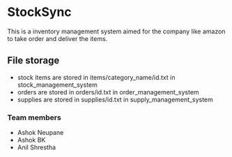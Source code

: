 # StockSync

This is a inventory management system aimed for the company like amazon to take order and deliver the items.


## File storage

- stock items are stored in items/category_name/id.txt in stock_management_system
- orders are stored in orders/id.txt in order_management_system
- supplies are stored in supplies/id.txt in supply_management_system

### Team members
- Ashok Neupane
- Ashok BK
- Anil Shrestha
